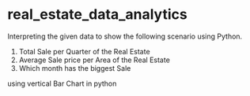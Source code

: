 # real_estate_data_analytics
Interpreting  the given data to show the following scenario using Python.

1.	Total Sale per Quarter of the Real Estate
2.	Average Sale price per Area of  the Real Estate
3.	Which month has the biggest Sale

using vertical Bar Chart in python

